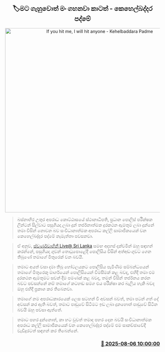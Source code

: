 <p align='center'><b><h2 align='center' title='If you hit me, I will hit anyone - Kehelbaddara Padme'>🏷මට ගැහුවොත් මං ගහනවා කාටත් - කෙහෙල්බද්දර පද්මේ</h2></b></p>
<p align='center'><img src='https://helakuru.sgp1.cdn.digitaloceanspaces.com/esana/images/lib/kehelbaddara-padme-iop.jpg' width='600' alt='If you hit me, I will hit anyone - Kehelbaddara Padme'></p>

> බස්නාහිර උතුර අපරාධ කොට්ඨාසයේ ස්ථානාධිපති, ප්‍රධාන පොලිස් පරීක්ෂක ලින්ටන් සිල්වාට පසුගියදා ලබා දුන් තර්ජනාත්මක දුරකථන ඇමතුම ලබා දුන්නේ තමා විසින් නොවන බව සංවිධානාත්මක අපරාධ කල්ලි සාමාජිකයෙක් වන කෙහෙල්බද්දර පද්මේ නැමැත්තා පවසනවා.

> ඒ අනුව, <a href='https://youtu.be/SG3Z_nqxl2g'>ස්වර්ණවාහිනී Live@ Sri Lanka</a> සමඟ අදහස් දක්වමින් ඔහු සඳහන් කරන්නේ, පසුගියදා ගුවන් තොටුපොළේදී පොලිසිය විසින් අත්අඩංගුවට ගෙන තිබුණේ තමාගේ මිතුරෙක් වන බවයි.

> තමාට අයත් වසා දමා තිබූ හෝටලයකට පොලිසිය පැමිණීම සම්බන්ධයෙන් තමාගේ මිතුරෙකු මාර්ගයෙන් පොලිසියෙන් විමසීමක් කළ බවද, එහිදී තමා එම දුරකථන ඇමතුමට සවන් දීම පමණක් කළ බවද, තමන් විසින් තර්ජනය කරන බවට පවසන්නේ නම් තමාගේ කටහඬ සමග එය පරීක්ෂා කර බැලිය හැකි බවද ඔහු එහිදී ප්‍රකාශ කර තිබෙනවා.

> තමාගේ නම අපරාධකාරයෙක් ලෙස සටහන් වී අවසන් බවත්, තමා පටන් ගත් දේ අවසන් කර ඇති බවත්, තමාට පාඩුවේ සිටීමට ඉඩ ලබා දුනහොත් පාඩුවේ සිටින බවයි ඔහු පවසා ඇත්තේ. 

> තමාට පහර දුන්නොත්, කා හට වුවත් තමාද පහර දෙන බවයි සංවිධානාත්මක අපරාධ කල්ලි සාමාජිකයෙක් වන කෙහෙල්බද්දර පද්මේ එම සාකච්ඡාවේදී වැඩිදුරටත් සඳහන් කර තිබෙන්නේ.



<h3 align='right'><a href='https://www.helakuru.lk/esana/p/112483/'>📅 2025-08-06 10:00:00</a></h3>
